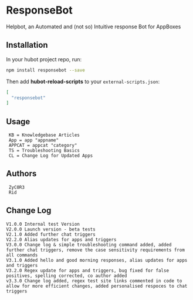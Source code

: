 # ResponseBot
Helpbot, an Automated and (not so) Intuitive response Bot for AppBoxes

## Installation

In your hubot project repo, run:

``` bash
npm install responsebot --save
```

Then add **hubot-reload-scripts** to your `external-scripts.json`:

``` json
[
  "responsebot"
]
```

## Usage

```
 KB = Knowledgebase Articles
 App = app "appname"
 APPCAT = appcat "category"
 TS = Troubleshooting Basics
 CL = Change Log for Updated Apps
```

## Authors

```
 ZyC0R3
 Rid
```

## Change Log

```
V1.0.0 Internal test Version
V2.0.0 Launch version - beta tests
V2.1.0 Added further chat triggers
V2.2.0 Alias updates for apps and triggers
V3.0.0 Change log & simple troubleshooting command added, added further chat triggers, remove the case sensitivity requirements from all commands
V3.1.0 Added hello and good morning responses, alias updates for apps and triggers
V3.2.0 Regex update for apps and triggers, bug fixed for false positives, spelling corrected, co author added
v3.3.0 Change log added, regex test site links commented in code to allow for more efficient changes, added personalised respoces to chat triggers
```